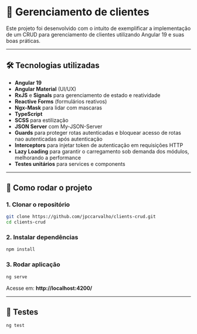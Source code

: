 # 📌 Gerenciamento de clientes

Este projeto foi desenvolvido com o intuito de exemplificar a implementação de um CRUD para gerenciamento de clientes utilizando Angular 19 e suas boas práticas.

------------------------------------------------------------------------

## 🛠️ Tecnologias utilizadas

-   **Angular 19**
-   **Angular Material** (UI/UX)
-   **RxJS** e **Signals** para gerenciamento de estado e reatividade
-   **Reactive Forms** (formulários reativos)
-   **Ngx-Mask** para lidar com mascaras
-   **TypeScript**
-   **SCSS** para estilização
-   **JSON Server** com My-JSON-Server
-   **Guards** para proteger rotas autenticadas e bloquear acesso de rotas nao autenticadas após autenticação
-   **Interceptors** para injetar token de autenticação em requisições HTTP
-   **Lazy Loading** para garantir o carregamento sob demanda dos módulos, melhorando a performance
-   **Testes unitários** para services e components

------------------------------------------------------------------------

## 🚀 Como rodar o projeto

### 1. Clonar o repositório

``` bash
git clone https://github.com/jpccarvalho/clients-crud.git
cd clients-crud
```

### 2. Instalar dependências

``` bash
npm install
```

### 3. Rodar aplicação

``` bash
ng serve
```

Acesse em: **http://localhost:4200/**

------------------------------------------------------------------------

## 🧪 Testes

``` bash
ng test
```
